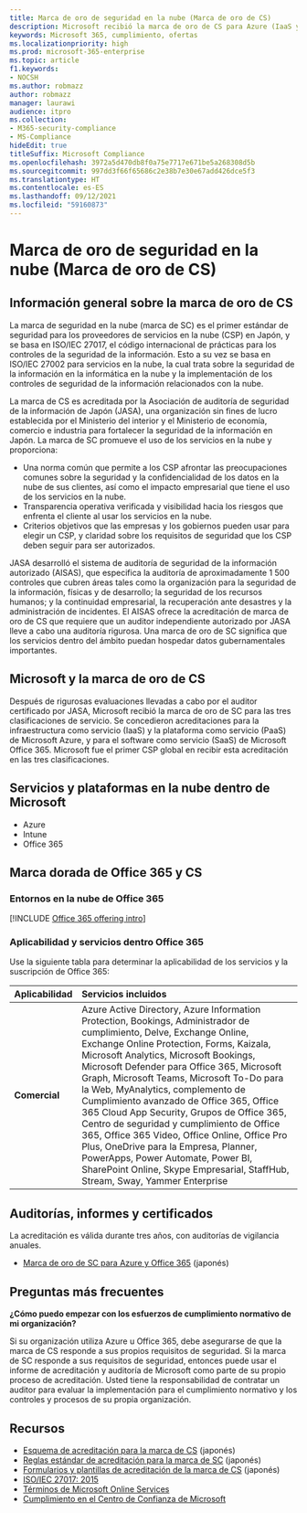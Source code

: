 ```yaml
---
title: Marca de oro de seguridad en la nube (Marca de oro de CS)
description: Microsoft recibió la marca de oro de CS para Azure (IaaS y PaaS) y Office 365 (SaaS) en Japón.
keywords: Microsoft 365, cumplimiento, ofertas
ms.localizationpriority: high
ms.prod: microsoft-365-enterprise
ms.topic: article
f1.keywords:
- NOCSH
ms.author: robmazz
author: robmazz
manager: laurawi
audience: itpro
ms.collection:
- M365-security-compliance
- MS-Compliance
hideEdit: true
titleSuffix: Microsoft Compliance
ms.openlocfilehash: 3972a5d470db8f0a75e7717e671be5a268308d5b
ms.sourcegitcommit: 997dd3f66f65686c2e38b7e30e67add426dce5f3
ms.translationtype: HT
ms.contentlocale: es-ES
ms.lasthandoff: 09/12/2021
ms.locfileid: "59160873"
---
```

# <a name="cloud-security-mark-gold-cs-gold-mark"></a>Marca de oro de seguridad en la nube (Marca de oro de CS)

## <a name="cs-gold-mark-overview"></a>Información general sobre la marca de oro de CS

La marca de seguridad en la nube (marca de SC) es el primer estándar de seguridad para los proveedores de servicios en la nube (CSP) en Japón, y se basa en ISO/IEC 27017, el código internacional de prácticas para los controles de la seguridad de la información. Esto a su vez se basa en ISO/IEC 27002 para servicios en la nube, la cual trata sobre la seguridad de la información en la informática en la nube y la implementación de los controles de seguridad de la información relacionados con la nube.

La marca de CS es acreditada por la Asociación de auditoría de seguridad de la información de Japón (JASA), una organización sin fines de lucro establecida por el Ministerio del interior y el Ministerio de economía, comercio e industria para fortalecer la seguridad de la información en Japón. La marca de SC promueve el uso de los servicios en la nube y proporciona:

- Una norma común que permite a los CSP afrontar las preocupaciones comunes sobre la seguridad y la confidencialidad de los datos en la nube de sus clientes, así como el impacto empresarial que tiene el uso de los servicios en la nube.
- Transparencia operativa verificada y visibilidad hacia los riesgos que enfrenta el cliente al usar los servicios en la nube.
- Criterios objetivos que las empresas y los gobiernos pueden usar para elegir un CSP, y claridad sobre los requisitos de seguridad que los CSP deben seguir para ser autorizados.

JASA desarrolló el sistema de auditoría de seguridad de la información autorizado (AISAS), que especifica la auditoría de aproximadamente 1 500 controles que cubren áreas tales como la organización para la seguridad de la información, físicas y de desarrollo; la seguridad de los recursos humanos; y la continuidad empresarial, la recuperación ante desastres y la administración de incidentes. El AISAS ofrece la acreditación de marca de oro de CS que requiere que un auditor independiente autorizado por JASA lleve a cabo una auditoría rigurosa. Una marca de oro de SC significa que los servicios dentro del ámbito puedan hospedar datos gubernamentales importantes.

## <a name="microsoft-and-cs-gold-mark"></a>Microsoft y la marca de oro de CS

Después de rigurosas evaluaciones llevadas a cabo por el auditor certificado por JASA, Microsoft recibió la marca de oro de SC para las tres clasificaciones de servicio. Se concedieron acreditaciones para la infraestructura como servicio (IaaS) y la plataforma como servicio (PaaS) de Microsoft Azure, y para el software como servicio (SaaS) de Microsoft Office 365. Microsoft fue el primer CSP global en recibir esta acreditación en las tres clasificaciones.

## <a name="microsoft-in-scope-cloud-platforms--services"></a>Servicios y plataformas en la nube dentro de Microsoft

- Azure
- Intune
- Office 365

## <a name="office-365-and-cs-gold-mark"></a>Marca dorada de Office 365 y CS

### <a name="office-365-cloud-environments"></a>Entornos en la nube de Office 365

[!INCLUDE [Office 365 offering intro](../includes/o365-offering-introduction.md)]

### <a name="office-365-applicability-and-in-scope-services"></a>Aplicabilidad y servicios dentro Office 365

Use la siguiente tabla para determinar la aplicabilidad de los servicios y la suscripción de Office 365:

| **Aplicabilidad** | **Servicios incluidos** |
|:------------------|:----------------------|
| **Comercial** | Azure Active Directory, Azure Information Protection, Bookings, Administrador de cumplimiento, Delve, Exchange Online, Exchange Online Protection, Forms, Kaizala, Microsoft Analytics, Microsoft Bookings, Microsoft Defender para Office 365, Microsoft Graph, Microsoft Teams, Microsoft To-Do para la Web, MyAnalytics, complemento de Cumplimiento avanzado de Office 365, Office 365 Cloud App Security, Grupos de Office 365, Centro de seguridad y cumplimiento de Office 365, Office 365 Video, Office Online, Office Pro Plus, OneDrive para la Empresa, Planner, PowerApps, Power Automate, Power BI, SharePoint Online, Skype Empresarial, StaffHub, Stream, Sway, Yammer Enterprise |

## <a name="audits-reports-and-certificates"></a>Auditorías, informes y certificados

La acreditación es válida durante tres años, con auditorías de vigilancia anuales.

- [Marca de oro de SC para Azure y Office 365](https://jcispa.jasa.jp/cs_mark_co/cs_gold_mark_co/) (japonés)

## <a name="frequently-asked-questions"></a>Preguntas más frecuentes

**¿Cómo puedo empezar con los esfuerzos de cumplimiento normativo de mi organización?**

Si su organización utiliza Azure u Office 365, debe asegurarse de que la marca de CS responde a sus propios requisitos de seguridad. Si la marca de SC responde a sus requisitos de seguridad, entonces puede usar el informe de acreditación y auditoría de Microsoft como parte de su propio proceso de acreditación. Usted tiene la responsabilidad de contratar un auditor para evaluar la implementación para el cumplimiento normativo y los controles y procesos de su propia organización.

## <a name="resources"></a>Recursos

- [Esquema de acreditación para la marca de CS](https://jcispa.jasa.jp/cloud_security/) (japonés)
- [Reglas estándar de acreditación para la marca de SC](https://jcispa.jasa.jp/cloud_security/jcispa_regulation/) (japonés)
- [Formularios y plantillas de acreditación de la marca de CS](https://jcispa.jasa.jp/cloud_security/jcispa_regulation_form/) (japonés)
- [ISO/IEC 27017: 2015](https://www.iso.org/iso/home/store/catalogue_tc/catalogue_detail.htm?csnumber=43757)
- [Términos de Microsoft Online Services](https://aka.ms/Online-Services-Terms)
- [Cumplimiento en el Centro de Confianza de Microsoft](https://www.microsoft.com/trust-center/compliance/compliance-overview)
